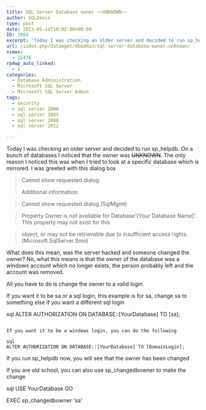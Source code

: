```yaml
---
title: SQL Server Database owner ~~UNKNOWN~~
author: SQLDenis
type: post
date: 2013-05-14T10:02:00+00:00
ID: 2084
excerpt: 'Today I was checking an older server and decided to run sp_helpdb. On a bunch of databases I noticed that the owner was ~~UNKNOWN~~. The only reason I noticed this was when I tried to look at a specific database which is mirrored. I was greeted with thi&hellip;'
url: /index.php/datamgmt/dbadmin/sql-server-database-owner-unknown/
views:
  - 22476
rp4wp_auto_linked:
  - 1
categories:
  - Database Administration
  - Microsoft SQL Server
  - Microsoft SQL Server Admin
tags:
  - security
  - sql server 2000
  - sql server 2005
  - sql server 2008
  - sql server 2012

---
```

Today I was checking an older server and decided to run sp_helpdb. On a bunch of databases I noticed that the owner was ~~UNKNOWN~~. The only reason I noticed this was when I tried to look at a specific database which is mirrored. I was greeted with this dialog box

> Cannot show requested dialog.
> 
> Additional information:
    
> Cannot show requested dialog.(SqlMgmt)
      
> Property Owner is not available for Database'[Your Database Name]'. This property may not exist for this
      
> object, or may not be retrievable due to insufficient access rights. (Microsoft.SqlServer.Smo)

What does this mean, was the server hacked and someone changed the owner? No, what this means is that the owner of the database was a windows account which no longer exists, the person probably left and the account was removed.

All you have to do is change the owner to a valid login

If you want it to be sa or a sql login, this example is for sa, change sa to something else if you want a different sql login

sql
ALTER AUTHORIZATION ON DATABASE::[YourDatabase] TO [sa];
```

If you want it to be a windows login, you can do the following

sql
ALTER AUTHORIZATION ON DATABASE::[YourDatabase] TO [DomainLogin];
```

If you run sp_helpdb now, you will see that the owner has been changed

If you are old school, you can also use sp_changedbowner to make the change

sql
USE YourDatabase
GO

EXEC sp_changedbowner 'sa'
```

